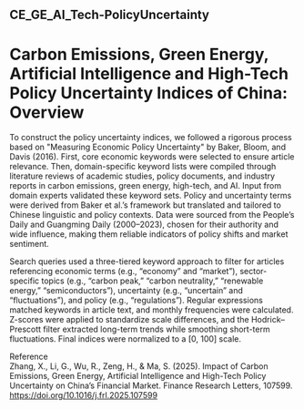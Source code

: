 ## CE_GE_AI_Tech-PolicyUncertainty

# Carbon Emissions, Green Energy, Artificial Intelligence and High-Tech Policy Uncertainty Indices of China: Overview

To construct the policy uncertainty indices, we followed a rigorous process based on "Measuring Economic Policy Uncertainty" by Baker, Bloom, and Davis (2016). First, core economic keywords were selected to ensure article relevance. Then, domain-specific keyword lists were compiled through literature reviews of academic studies, policy documents, and industry reports in carbon emissions, green energy, high-tech, and AI. Input from domain experts validated these keyword sets. Policy and uncertainty terms were derived from Baker et al.’s framework but translated and tailored to Chinese linguistic and policy contexts. Data were sourced from the People’s Daily and Guangming Daily (2000–2023), chosen for their authority and wide influence, making them reliable indicators of policy shifts and market sentiment.

Search queries used a three-tiered keyword approach to filter for articles referencing economic terms (e.g., “economy” and “market”), sector-specific topics (e.g., “carbon peak,” “carbon neutrality,” “renewable energy,” “semiconductors”), uncertainty (e.g., “uncertain” and “fluctuations”), and policy (e.g., “regulations”). Regular expressions matched keywords in article text, and monthly frequencies were calculated. Z-scores were applied to standardize scale differences, and the Hodrick–Prescott filter extracted long-term trends while smoothing short-term fluctuations. Final indices were normalized to a [0, 100] scale.

Reference<br>
Zhang, X., Li, G., Wu, R., Zeng, H., & Ma, S. (2025). Impact of Carbon Emissions, Green Energy, Artificial Intelligence and High-Tech Policy Uncertainty on China’s Financial Market. Finance Research Letters, 107599. https://doi.org/10.1016/j.frl.2025.107599
